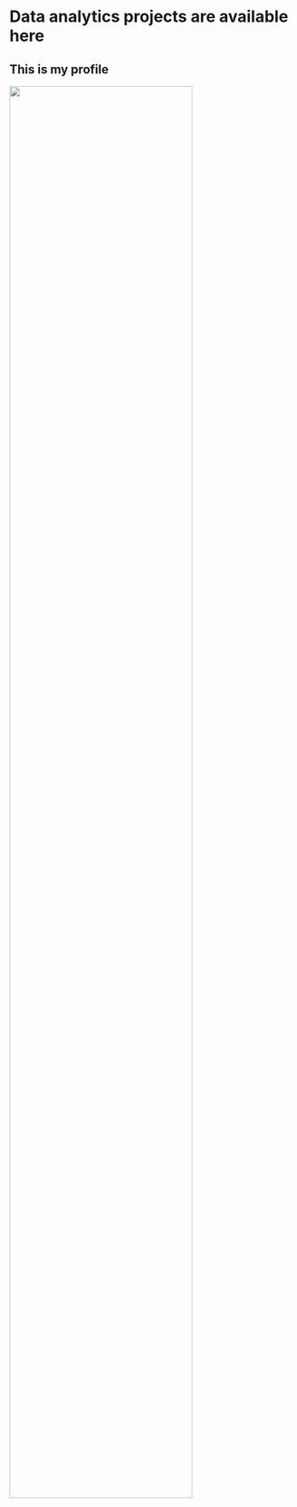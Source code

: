 # Data analytics projects are available here


## This is my profile
<img src="https://github.com/Abhishek321Kumar/Projects/blob/main/Abhishek%20Anil%20Kumar.png" width="80%"/>
